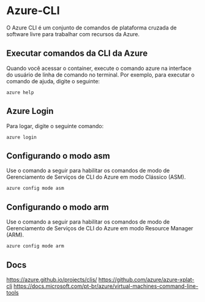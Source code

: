 # Azure-CLI
O Azure CLI é um conjunto de comandos de plataforma cruzada de software livre para trabalhar com recursos da Azure. 

## Executar comandos da CLI da Azure
Quando você acessar o container, execute o comando azure na interface do usuário de linha de comando no terminal. Por exemplo, para executar o comando de ajuda, digite o seguinte:
 
	azure help

## Azure Login
Para logar, digite o seguinte comando:
 
	azure login

## Configurando o modo asm
Use o comando a seguir para habilitar os comandos de modo de Gerenciamento de Serviços de CLI do Azure em modo Clássico (ASM).
	
	azure config mode asm

## Configurando o modo arm
Use o comando a seguir para habilitar os comandos de modo de Gerenciamento de Serviços de CLI do Azure em modo Resource Manager (ARM).
	
	azure config mode arm

## Docs
https://azure.github.io/projects/clis/
https://github.com/azure/azure-xplat-cli
https://docs.microsoft.com/pt-br/azure/virtual-machines-command-line-tools

